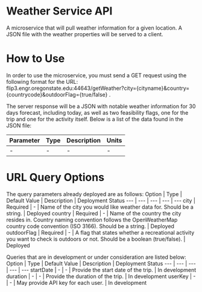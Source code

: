 # Weather Service API
A microservice that will pull weather information for a given location. A JSON file with the weather properties will be served to a client.
# How to Use
In order to use the microservice, you must send a GET request using the following format for the URL: flip3.engr.oregonstate.edu:44643/getWeather?city={cityname}&country={countrycode}&outdoorFlag={true/false} .

The server response will be a JSON with notable weather information for 30 days forecast, including today, as well as two feasibility flags, one for the trip and one for the activity itself. Below is a list of the data found in the JSON file:

Parameter | Type | Description | Units
--- | --- | --- | ---
- | - | - | - | -

# URL Query Options
The query parameters already deployed are as follows:
Option | Type | Default Value | Description | Deployment Status
--- | --- | --- | --- | ---
city | Required | - | Name of the city you would like weather data for. Should be a string. | Deployed
country | Required | - | Name of the country the city resides in. Country naming convention follows the OpenWeatherMap country code convention (ISO 3166). Should be a string. | Deployed
outdoorFlag | Required | - | A flag that states whether a recreational activity you want to check is outdoors or not. Should be a boolean (true/false). | Deployed

Queries that are in development or under consideration are listed below:
Option | Type | Default Value | Description | Deployment Status
--- | --- | --- | --- | ---
startDate | - | - | Provide the start date of the trip. | In development
duration | - | - | Provide the duration of the trip. | In development
userKey | - | - | May provide API key for each user. | In development
